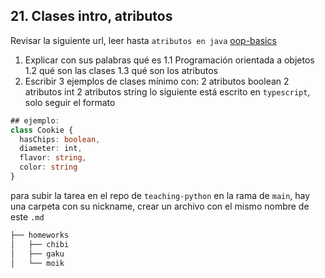 ## 21. Clases intro, atributos
Revisar la siguiente url, leer hasta `atributos en java` 
[oop-basics](https://www.freecodecamp.org/news/object-oriented-programming-basics-oop-classes-and-objects-in-java/)
1. Explicar con sus palabras qué es 
  1.1 Programación orientada a objetos
  1.2 qué son las clases
  1.3 qué son los atributos
2. Escribir 3 ejemplos de clases mínimo con:
  2 atributos boolean 
  2 atributos int 
  2 atributos string 
lo siguiente está escrito en `typescript`, solo seguir el formato
```typescript 
## ejemplo:  
class Cookie {
  hasChips: boolean,
  diameter: int,
  flavor: string,
  color: string
}
```

para subir la tarea en el repo de `teaching-python` en la rama de `main`, hay una carpeta con su nickname, crear un archivo con el mismo nombre de este `.md` 
```bash
├── homeworks
│   ├── chibi
│   ├── gaku
│   └── moik
```

